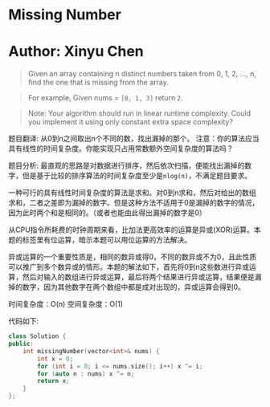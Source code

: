 # Missing Number
# Author: Xinyu Chen

> Given an array containing n distinct numbers taken from 0, 1, 2, ..., n, find the one that is missing from the array.

> For example,
> Given nums = ```[0, 1, 3]``` return ```2```.

> Note:
> Your algorithm should run in linear runtime complexity. Could you implement it using only constant extra space complexity?

题目翻译: 
从0到n之间取出n个不同的数，找出漏掉的那个。
注意：你的算法应当具有线性的时间复杂度。你能实现只占用常数额外空间复杂度的算法吗？

题目分析: 
最直观的思路是对数据进行排序，然后依次扫描，便能找出漏掉的数字，但是基于比较的排序算法的时间复杂度至少是```nlog(n)```，不满足题目要求。

一种可行的具有线性时间复杂度的算法是求和。对0到n求和，然后对给出的数组求和，二者之差即为漏掉的数字。但是这种方法不适用于0是漏掉的数字的情况，因为此时两个和是相同的。（或者也能由此得出漏掉的数字是0）

从CPU指令所耗费的时钟周期来看，比加法更高效率的运算是异或(XOR)运算。本题的标签里有位运算，暗示本题可以用位运算的方法解决。

异或运算的一个重要性质是，相同的数异或得0，不同的数异或不为0，且此性质可以推广到多个数异或的情形。本题的解法如下，首先将0到n这些数进行异或运算，然后对输入的数组进行异或运算，最后将两个结果进行异或运算，结果便是漏掉的数字，因为其他数字在两个数组中都是成对出现的，异或运算会得到0。

时间复杂度：O(n)
空间复杂度：O(1)

代码如下:

```c++
class Solution {
public:
    int missingNumber(vector<int>& nums) {
        int x = 0;
        for (int i = 0; i <= nums.size(); i++) x ^= i;
        for (auto n : nums) x ^= n;
        return x;
    }
};
```


